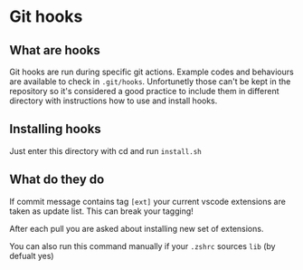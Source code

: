# Git hooks

## What are hooks

Git hooks are run during specific git actions. Example codes and behaviours are available to check in `.git/hooks`. Unfortunetly those can't be kept in the repository so it's considered a good practice to include them in different directory with instructions how to use and install hooks.

## Installing hooks

Just enter this directory with cd and run `install.sh`

## What do they do

If commit message contains tag `[ext]` your current vscode extensions are taken as update list. This can break your tagging!

After each pull you are asked about installing new set of extensions.

You can also run this command manually if your `.zshrc` sources `lib` (by defualt yes)